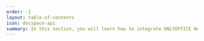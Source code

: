 ```yaml
---
order: -1
layout: table-of-contents
icon: docspace-api
summary: In this section, you will learn how to integrate ONLYOFFICE Workspace into your own application and interact with its backend using the Workspace API Backend which is implemented as REST over HTTP using GET/POST/PUT/DELETE. This solution is provided without editors, you need to install ONLYOFFICE Docs separately.
---
```

